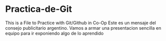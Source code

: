 # Practica-de-Git
This is a File to Practice with Git/Github in Co-Op
Este es un mensaje del consejo publicitario argentino.
Vamos a armar una presentacion sencilla en equipo para ir exponiendo algo de lo aprendido
